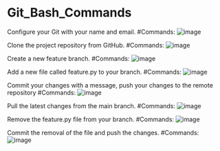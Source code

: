 # Git_Bash_Commands
Configure your Git with your name and email. #Commands:
![image](https://github.com/user-attachments/assets/2af7bba7-021b-435f-9308-c926cf6d2222)

Clone the project repository from GitHub. #Commands:
![image](https://github.com/user-attachments/assets/e890e48a-ae40-4217-8926-c68843b5a408)

Create a new feature branch. #Commands:
![image](https://github.com/user-attachments/assets/fd16002b-df1d-4acc-a3e3-2a37be253782)

Add a new file called feature.py to your branch. #Commands:
![image](https://github.com/user-attachments/assets/38481594-df13-4c1b-932b-39d93a3e2a13)

Commit your changes with a message, push your changes to the remote repository #Commands:
![image](https://github.com/user-attachments/assets/b10e75cd-0f42-4efc-9915-40dc15741583)

Pull the latest changes from the main branch. #Commands:
![image](https://github.com/user-attachments/assets/ea88f775-a398-4073-a6eb-f8912601fa90)

Remove the feature.py file from your branch. #Commands:
![image](https://github.com/user-attachments/assets/16d4ca88-ab12-4227-9525-53cc8fbd8828)

Commit the removal of the file and push the changes. #Commands:
![image](https://github.com/user-attachments/assets/9ce902c9-9e91-4a99-a93d-848ea3a23dcc)



